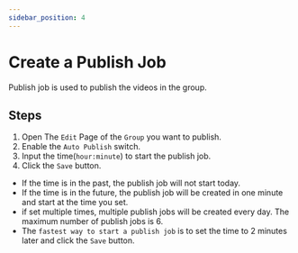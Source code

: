 ```yaml
---
sidebar_position: 4
---
```


# Create a Publish Job

Publish job is used to publish the videos in the group.

## Steps

1. Open The `Edit` Page of the `Group` you want to publish.
2. Enable the `Auto Publish` switch.
3. Input the time(`hour:minute`) to start the publish job.
4. Click the `Save` button.

- If the time is in the past, the publish job will not start today.
- If the time is in the future, the publish job will be created in one minute and start at the time you set.
- if set multiple times, multiple publish jobs will be created every day. The maximum number of publish jobs is 6.
- The `fastest way to start a publish job` is to set the time to 2 minutes later and click the `Save` button.
